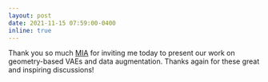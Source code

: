 ```yaml
---
layout: post
date: 2021-11-15 07:59:00-0400
inline: true
---
```


Thank you so much [MIA](https://www6.inrae.fr/mia-paris) for inviting me today to present our work 
on geometry-based VAEs and data augmentation. Thanks again for these great and inspiring discussions!
